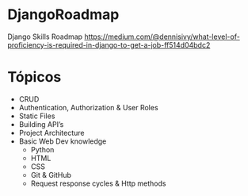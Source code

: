 # DjangoRoadmap
Django Skills Roadmap
https://medium.com/@dennisivy/what-level-of-proficiency-is-required-in-django-to-get-a-job-ff514d04bdc2

# Tópicos

- CRUD
- Authentication, Authorization & User Roles
- Static Files 
- Building API’s
- Project Architecture 
- Basic Web Dev knowledge
  - Python 
  - HTML 
  - CSS 
  - Git & GitHub
  - Request response cycles & Http methods 
  
